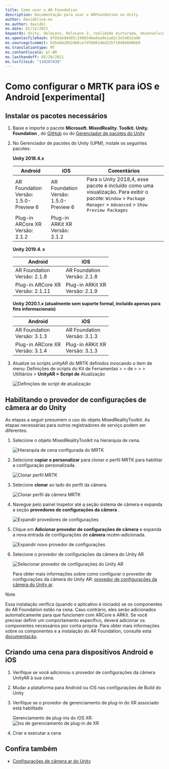 ```yaml
---
title: Como usar o AR Foundation
description: Documentação para usar o ARFoundation no Unity
author: davidkline-ms
ms.author: davidkl
ms.date: 01/12/2021
keywords: Unity, HoloLens, HoloLens 2, realidade misturada, desenvolvimento, MRTK, AR Core, AR Kit, iOS, IOS, Android, AR Foundation
ms.openlocfilehash: 0f02eb94d95c2900348adaa9e1a02c3e54832a96
ms.sourcegitcommit: 62beb626b2db6ce7df86014bd22bf1946b8906b9
ms.translationtype: MT
ms.contentlocale: pt-BR
ms.lasthandoff: 05/20/2021
ms.locfileid: "110207438"
---
```

# <a name="how-to-configure-mrtk-for-ios-and-android-experimental"></a>Como configurar o MRTK para iOS e Android [experimental]

## <a name="install-required-packages"></a>Instalar os pacotes necessários

1. Baixe e importe o pacote **Microsoft. MixedReality. Toolkit. Unity. Foundation** , do [GitHub](https://github.com/microsoft/MixedRealityToolkit-Unity/releases/tag/v2.3.0) ou do [Gerenciador de pacotes do Unity](../configuration/usingupm.md)

1. No Gerenciador de pacotes do Unity (UPM), instale os seguintes pacotes:

    **Unity 2018.4.x**

    | **Android** | **iOS** | Comentários |
    | --- | --- | --- |
    | AR Foundation  <br/> Versão: 1.5.0-Preview 6 | AR Foundation  <br/> Versão: 1.5.0-Preview 6 | Para o Unity 2018,4, esse pacote é incluído como uma visualização. Para exibir o pacote: `Window` > `Package Manager` > `Advanced` > `Show Preview Packages` |
    | Plug-in ARCore XR <br/> Versão: 2.1.2 | Plug-in ARKit XR <br/> Versão: 2.1.2 | |

    **Unity 2019.4. x**

    | **Android** | **iOS** |
    | --- | --- |
    | AR Foundation  <br/> Versão: 2.1.8 |  AR Foundation  <br/> Versão: 2.1.8 |
    | Plug-in ARCore XR <br/> Versão: 2.1.11 | Plug-in ARKit XR <br/> Versão: 2.1.9 |

    **Unity 2020.1.x (atualmente sem suporte formal, incluído apenas para fins informacionais)**

    | **Android** | **iOS** |
    | --- | --- |
    | AR Foundation  <br/> Versão: 3.1.3 |  AR Foundation  <br/> Versão: 3.1.3 |
    | Plug-in ARCore XR <br/> Versão: 3.1.4 | Plug-in ARKit XR <br/> Versão: 3.1.3 |

1. Atualize os scripts unityAR do MRTK definidos invocando o item de menu: Definições de scripts do Kit de Ferramentas > > de > > > Utilitários > **UnityAR > Script de** Atualização

    ![Definições de script de atualização](../features/images/UpdateScriptingDefineUnityAR.png)


## <a name="enabling-the-unity-ar-camera-settings-provider"></a>Habilitando o provedor de configurações de câmera ar do Unity

As etapas a seguir presumem o uso do objeto MixedRealityToolkit. As etapas necessárias para outros registradores de serviço podem ser diferentes.

1. Selecione o objeto MixedRealityToolkit na hierarquia de cena.

    ![Hierarquia de cena configurada do MRTK](../features/images/MRTK_ConfiguredHierarchy.png)

1. Selecione **copiar e personalizar** para clonar o perfil MRTK para habilitar a configuração personalizada.

    ![Clonar perfil MRTK](../features/images/camera-system/CloneProfileARFoundation.png)

1. Selecione **clonar** ao lado do perfil da câmera.

    ![Clonar perfil da câmera MRTK](../features/images/camera-system/CloneCameraProfileARFoundation.png)

1. Navegue pelo painel Inspetor até a seção sistema de câmera e expanda a seção **provedores de configurações da câmera** .

    ![Expandir provedores de configurações](../features/images/camera-system/ExpandProviders.png)

1. Clique em **Adicionar provedor de configurações de câmera** e expanda a nova entrada de configurações de **câmera** recém-adicionada.

    ![Expandir novo provedor de configurações](../features/images/camera-system/ExpandNewProvider.png)

1. Selecione o provedor de configurações da câmera do Unity AR

    ![Selecionar provedor de configurações do Unity AR](../features/images/camera-system/SelectUnityArSettings.png)

    Para obter mais informações sobre como configurar o provedor de configurações da câmera do Unity AR: [provedor de configurações da câmera do Unity ar](../features/camera-system/unity-ar-camera-settings.md).

> [!NOTE]
> Essa instalação verifica (quando o aplicativo é iniciado) se os componentes do AR Foundation estão na cena. Caso contrário, eles serão adicionados automaticamente para que funcionem com ARCore e ARKit.
> Se você precisar definir um comportamento específico, deverá adicionar os componentes necessários por conta própria.
> Para obter mais informações sobre os componentes e a instalação do AR Foundation, consulte esta [documentação](https://docs.unity3d.com/Packages/com.unity.xr.arfoundation@2.2/manual/index.html#samples).

## <a name="building-a-scene-for-android-and-ios-devices"></a>Criando uma cena para dispositivos Android e iOS

1. Verifique se você adicionou o provedor de configurações da câmera UnityAR à sua cena.

1. Mudar a plataforma para Android ou iOS nas configurações de Build do Unity

1. Verifique se o provedor de gerenciamento de plug-in do XR associado está habilitado

    Gerenciamento de plug-ins do iOS XR:  ![ Ios de gerenciamento de plug-in de XR](../features/images/XRManagementiOS.png)

1. Criar e executar a cena

## <a name="see-also"></a>Confira também

- [Configurações de câmera ar do Unity](../features/camera-system/unity-ar-camera-settings.md)
